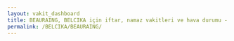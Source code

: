 ```yaml
---
layout: vakit_dashboard
title: BEAURAING, BELCIKA için iftar, namaz vakitleri ve hava durumu - ilçe/eyalet seç
permalink: /BELCIKA/BEAURAING/
---
```


<script type="text/javascript">
  var GLOBAL_COUNTRY = 'BELCIKA';
  var GLOBAL_CITY = 'BEAURAING';
  var GLOBAL_STATE = '';
  var lat = 72;
  var lon = 21;
</script>
